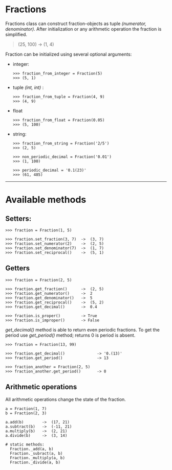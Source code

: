 # Fractions

Fractions class can construct fraction-objects as tuple *(numerator, denominator)*. After initialization or any arithmetic operation the fraction is simplified.

> (25, 100) -> (1, 4)

Fraction can be initialized using several optional arguments:

- integer: 
  ```
  >>> fraction_from_integer = Fraction(5)
  >>> (5, 1)
  ```

- tuple *(int, int)* :

  ```
  >>> fraction_from_tuple = Fraction(4, 9)
  >>> (4, 9)
  ```

- float

  ```
  >>> fraction_from_float = Fraction(0.05)
  >>> (5, 100)

- string:

  ```
  >>> fraction_from_string = Fraction('2/5')
  >>> (2, 5)
  ```

  ```
  >>> non_periodic_decimal = Fraction('0.01')
  >>> (1, 100)
  ```

  ```
  >>> periodic_decimal = '0.1(23)'
  >>> (61, 485)
  ```

---

# Available methods

## Setters:

```
>>> fraction = Fraction(1, 5)

>>> fraction.set_fraction(3, 7)  ->  (3, 7)
>>> fraction.set_numerator(2)    ->  (2, 5)
>>> fraction.set_denominator(7)  ->  (1, 7)
>>> fraction.set_reciprocal()    ->  (5, 1)
```

## Getters

```
>>> fraction = Fraction(2, 5)

>>> fraction.get_fraction()      ->  (2, 5)
>>> fraction.get_numerator()     ->  2
>>> fraction.get_denominator()   ->  5
>>> fraction.get_reciprocal()    ->  (5, 2)
>>> fraction.get_decimal()       ->  0.4

>>> fraction.is_proper()         -> True
>>> fraction.is_improper()       -> False
```

  *get_decimal()* method is able to return even periodic fractions. 
To get the period use *get_period()* method; returns 0 is period is absent.
```
>>> fraction = Fraction(13, 99)

>>> fraction.get_decimal()              -> '0.(13)'
>>> fraction.get_period()               -> 13

>>> fraction_another = Fraction(2, 5)
>>> fraction_another.get_period()       -> 0
```

## Arithmetic operations
All arithmetic operations change the state of the fraction.


```
a = Fraction(1, 7)
b = Fraction(2, 3)

a.add(b)        ->  (17, 21)
a.subtract(b)   ->  (-11, 21)
a.multiply(b)   ->  (2, 21)
a.divide(b)     ->  (3, 14)

# static methods: 
  Fraction._add(a, b)
  Fraction._subract(a, b)
  Fraction._multiply(a, b)
  Fraction._divide(a, b)
```

